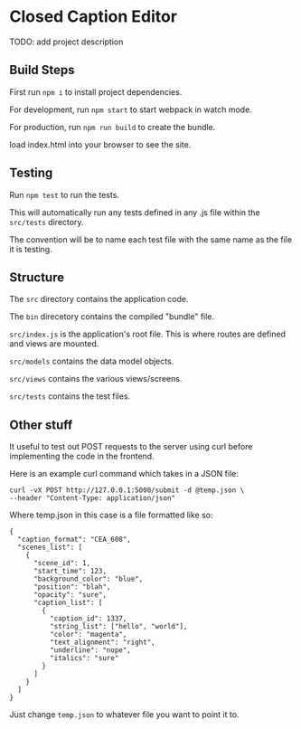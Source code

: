 # Closed Caption Editor

TODO: add project description

## Build Steps

First run `npm i` to install project dependencies.

For development, run `npm start` to start webpack in watch mode.

For production, run `npm run build` to create the bundle.

load index.html into your browser to see the site.

## Testing

Run `npm test` to run the tests.

This will automatically run any tests defined in any .js file within the `src/tests` directory.

The convention will be to name each test file with the same name as the file it is testing.

## Structure

The `src` directory contains the application code.

The `bin` direcetory contains the compiled "bundle" file.

`src/index.js` is the application's root file. This is where routes are defined and views are mounted.

`src/models` contains the data model objects.

`src/views` contains the various views/screens.

`src/tests` contains the test files.

## Other stuff

It useful to test out POST requests to the server using curl before implementing the code in the frontend.

Here is an example curl command which takes in a JSON file:

```
curl -vX POST http://127.0.0.1:5000/submit -d @temp.json \
--header "Content-Type: application/json"
```

Where temp.json in this case is a file formatted like so:

```
{
  "caption_format": "CEA_608",
  "scenes_list": [
    {
      "scene_id": 1,
      "start_time": 123,
      "background_color": "blue",
      "position": "blah",
      "opacity": "sure",
      "caption_list": [
        {
          "caption_id": 1337,
          "string_list": ["hello", "world"],
          "color": "magenta",
          "text_alignment": "right",
          "underline": "nope",
          "italics": "sure"
        }
      ]
    }
  ]
}
```

Just change `temp.json` to whatever file you want to point it to.

